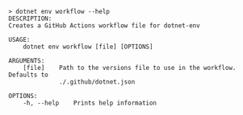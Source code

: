 ﻿```shell
> dotnet env workflow --help
DESCRIPTION:
Creates a GitHub Actions workflow file for dotnet-env

USAGE:
    dotnet env workflow [file] [OPTIONS]

ARGUMENTS:
    [file]    Path to the versions file to use in the workflow. Defaults to     
              ./.github/dotnet.json                                             

OPTIONS:
    -h, --help    Prints help information
```
